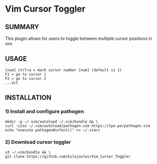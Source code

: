 # Vim Cursor Toggler

## SUMMARY
This plugin allows for users to toggle between multiple cursor positions in vim

## USAGE
    [num] ctrl+a = mark cursor number [num] (default is 1)
    F1 = go to cursor 1
    F2 = go to cursor 2
    ...ect

## INSTALLATION
### 1) Install and configure pathogen

    mkdir -p ~/.vim/autoload ~/.vim/bundle && \
    curl -LSso ~/.vim/autoload/pathogen.vim https://tpo.pe/pathogen.vim
    echo "execute pathogen#infect()" >> ~/.vimrc
           
### 2) Download cursor toggler
    cd ~/.vim/bundle && \
    git clone https://github.com/kilojoules/Vim_Cursor_Toggler
